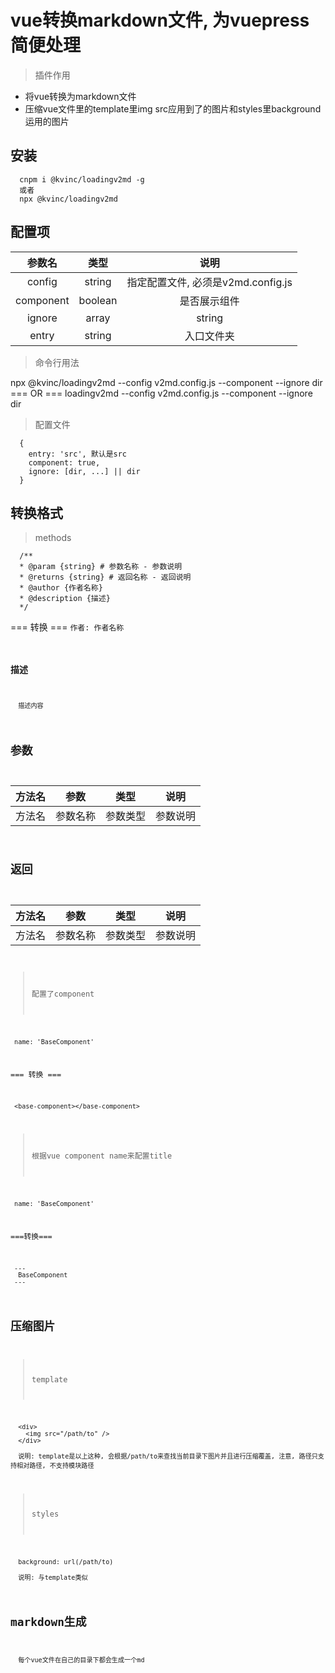 # vue转换markdown文件, 为vuepress简便处理

> 插件作用
- 将vue转换为markdown文件
- 压缩vue文件里的template里img src应用到了的图片和styles里background运用的图片

## 安装
```
  cnpm i @kvinc/loadingv2md -g
  或者
  npx @kvinc/loadingv2md
```

## 配置项

| 参数名 | 类型 | 说明 |
| :----: | :----:| :----:|
| config | string | 指定配置文件, 必须是v2md.config.js |
|component| boolean| 是否展示组件 |
|ignore| array | string  | 忽略某个文件下的vue转换 |
|entry| string  | 入口文件夹 |

> 命令行用法

npx @kvinc/loadingv2md --config v2md.config.js --component  --ignore dir
=== OR ===
loadingv2md --config v2md.config.js --component  --ignore dir

> 配置文件
```
  {
    entry: 'src', 默认是src
    component: true,
    ignore: [dir, ...] || dir
  }
```

## 转换格式
> methods
```
  /** 
  * @param {string} # 参数名称 - 参数说明
  * @returns {string} # 返回名称 - 返回说明
  * @author {作者名称}
  * @description {描述}
  */
```
=== 转换 ===
<code>作者: 作者名称<code></code>

### 描述
```
  描述内容
```

## 参数
| 方法名 | 参数 | 类型 | 说明 |
| :----: | :----:| :----:| :----:|
| 方法名 | 参数名称 | 参数类型 | 参数说明

## 返回
| 方法名 | 参数 | 类型 | 说明 |
| :----: | :----:| :----:| :----:|
| 方法名 | 参数名称 | 参数类型 | 参数说明

> 配置了component
```
 name: 'BaseComponent'
```
=== 转换 ===
```
 <base-component></base-component>
```

> 根据vue component name来配置title
```
 name: 'BaseComponent'
```
===转换===
```
 ---
  BaseComponent
 ---
```

## 压缩图片
> template 
```
  <div>
    <img src="/path/to" />
  </div>

  说明: template是以上这种, 会根据/path/to来查找当前目录下图片并且进行压缩覆盖, 注意, 路径只支持相对路径, 不支持模块路径
```

> styles
```
  background: url(/path/to)

  说明: 与template类似
```

## markdown生成
```
  每个vue文件在自己的目录下都会生成一个md
```